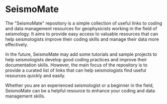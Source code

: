 # SeismoMate

The "SeismoMate" repository is a simple collection of useful links to coding and data management resources for geophysicists working in the field of seismology. It aims to provide easy access to valuable resources that can help seismologists improve their coding skills and manage their data more effectively.

In the future, SeismoMate may add some tutorials and sample projects to help seismologists develop good coding practices and improve their documentation skills. However, the main focus of the repository is to provide a curated list of links that can help seismologists find useful resources quickly and easily.

Whether you are an experienced seismologist or a beginner in the field, SeismoMate can be a helpful resource to enhance your coding and data management skills.
